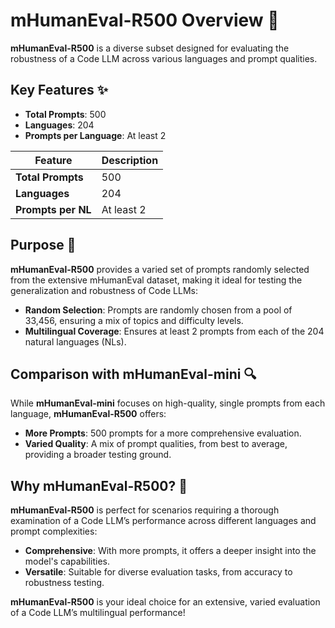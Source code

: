 # **mHumanEval-R500 Overview** 🎲

**mHumanEval-R500** is a diverse subset designed for evaluating the robustness of a Code LLM across various languages and prompt qualities.

## Key Features ✨

- **Total Prompts**: 500 
- **Languages**: 204 
- **Prompts per Language**: At least 2

| **Feature**               | **Description**                                                         |
|---------------------------|-------------------------------------------------------------------------|
| **Total Prompts**         | 500                                                                     |
| **Languages**             | 204                                                                     |
| **Prompts per NL**        | At least 2                                                              |

## Purpose 🎯

**mHumanEval-R500** provides a varied set of prompts randomly selected from the extensive mHumanEval dataset, making it ideal for testing the generalization and robustness of Code LLMs:

- **Random Selection**: Prompts are randomly chosen from a pool of 33,456, ensuring a mix of topics and difficulty levels.
- **Multilingual Coverage**: Ensures at least 2 prompts from each of the 204 natural languages (NLs).

## Comparison with mHumanEval-mini 🔍

While **mHumanEval-mini** focuses on high-quality, single prompts from each language, **mHumanEval-R500** offers:

- **More Prompts**: 500 prompts for a more comprehensive evaluation.
- **Varied Quality**: A mix of prompt qualities, from best to average, providing a broader testing ground.

## Why mHumanEval-R500? 🚀

**mHumanEval-R500** is perfect for scenarios requiring a thorough examination of a Code LLM’s performance across different languages and prompt complexities:

- **Comprehensive**: With more prompts, it offers a deeper insight into the model's capabilities.
- **Versatile**: Suitable for diverse evaluation tasks, from accuracy to robustness testing.

**mHumanEval-R500** is your ideal choice for an extensive, varied evaluation of a Code LLM’s multilingual performance!

